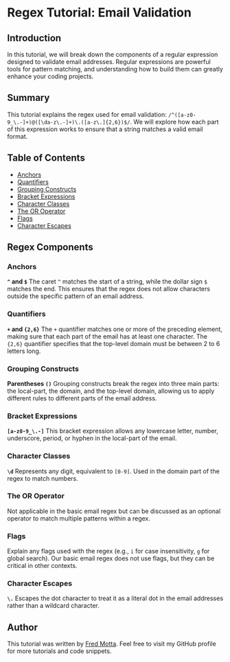 # Regex Tutorial: Email Validation

## Introduction

In this tutorial, we will break down the components of a regular expression designed to validate email addresses. Regular expressions are powerful tools for pattern matching, and understanding how to build them can greatly enhance your coding projects.

## Summary

This tutorial explains the regex used for email validation: `/^([a-z0-9_\.-]+)@([\da-z\.-]+)\.([a-z\.]{2,6})$/`. We will explore how each part of this expression works to ensure that a string matches a valid email format.

## Table of Contents

- [Anchors](#anchors)
- [Quantifiers](#quantifiers)
- [Grouping Constructs](#grouping-constructs)
- [Bracket Expressions](#bracket-expressions)
- [Character Classes](#character-classes)
- [The OR Operator](#the-or-operator)
- [Flags](#flags)
- [Character Escapes](#character-escapes)

## Regex Components

### Anchors

**`^` and `$`**
The caret `^` matches the start of a string, while the dollar sign `$` matches the end. This ensures that the regex does not allow characters outside the specific pattern of an email address.

### Quantifiers

**`+` and `{2,6}`**
The `+` quantifier matches one or more of the preceding element, making sure that each part of the email has at least one character. The `{2,6}` quantifier specifies that the top-level domain must be between 2 to 6 letters long.

### Grouping Constructs

**Parentheses `()`**
Grouping constructs break the regex into three main parts: the local-part, the domain, and the top-level domain, allowing us to apply different rules to different parts of the email address.

### Bracket Expressions

**`[a-z0-9_\.-]`**
This bracket expression allows any lowercase letter, number, underscore, period, or hyphen in the local-part of the email.

### Character Classes

**`\d`**
Represents any digit, equivalent to `[0-9]`. Used in the domain part of the regex to match numbers.

### The OR Operator

Not applicable in the basic email regex but can be discussed as an optional operator to match multiple patterns within a regex.

### Flags

Explain any flags used with the regex (e.g., `i` for case insensitivity, `g` for global search). Our basic email regex does not use flags, but they can be critical in other contexts.

### Character Escapes

**`\.`**
Escapes the dot character to treat it as a literal dot in the email addresses rather than a wildcard character.

## Author

This tutorial was written by [Fred Motta](https://github.com/fredm23579). Feel free to visit my GitHub profile for more tutorials and code snippets.

